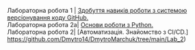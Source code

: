 Лабораторна робота 1 | [Здобуття навиків роботи з системою версіонування коду GitHub.](https://github.com/Dmytro14/DmytroMarchuk/blob/main/Lab_1/README.md) <br />
Лабораторна робота 2a| [Основи роботи з Python.](https://github.com/Dmytro14/DmytroMarchuk/tree/main/Lab_2a) <br />
Лабораторна робота 2| [Автоматизація. Знайомство з CI/CD.] https://github.com/Dmytro14/DmytroMarchuk/tree/main/Lab_2) <br />
